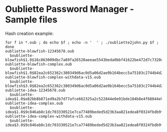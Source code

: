 Oubliette Password Manager - Sample files
=========================================

Hash creation example:

    for f in *.oub ; do echo $f ; echo -n '  ' ; ./oubliette2john.py $f ; done
    oubliette-blowfish-12345678.oub
      $oubliette-blowfish$1.0$16c863009dbc7a89fa26520aeeae5543beda0bbf41622be472d7c7320c8ea66f
    oubliette-blowfish-complex.oub
      $oubliette-blowfish$1.0$82ea2c652362c380349d6ac0d5a06d2ae9b164becc5a75103c2744b4d27fe35d
    oubliette-blowfish-complex-withdata-v15.oub
      $oubliette-blowfish$3.0$82ea2c652362c380349d6ac0d5a06d2ae9b164becc5a75103c2744b4d27fe35d
    oubliette-idea-12345678.oub
      $oubliette-idea$1.0$e82bb8b871ed9a2b7d77afce662325a2c522844e0e91bde104b8e4f68044e991
    oubliette-idea-complex.oub
      $oubliette-idea$1.0$9c846ab8c1dc703330521e7ca77489beded5d23b3aa821edea8f0324fbdb9f08
    oubliette-idea-complex-withdata-v15.oub
      $oubliette-idea$3.0$9c846ab8c1dc703330521e7ca77489beded5d23b3aa821edea8f0324fbdb9f08

